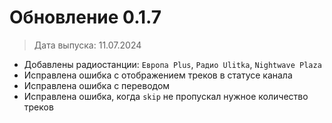 # Обновление 0.1.7
> Дата выпуска: 11.07.2024

* Добавлены радиостанции:  `Европа Plus`, `Радио Ulitka`, `Nightwave Plaza`
* Исправлена ошибка с отображением треков в статусе канала
* Исправлена ошибка с переводом
* Исправлена ошибка, когда `skip` не пропускал нужное количество треков
